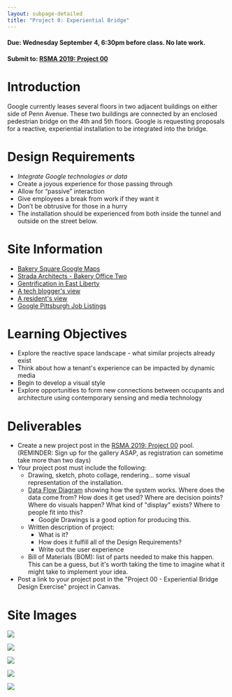 ```yaml
---
layout: subpage-detailed
title: "Project 0: Experiential Bridge"
---
```


#### Due: Wednesday September 4, 6:30pm before class. No late work.

#### Submit to: [RSMA 2019: Project 00](http://ideate.xsead.cmu.edu/gallery/pools/00-data-driven-walkway)

# Introduction

Google currently leases several floors in two adjacent buildings on either side of Penn Avenue. These two buildings are connected by an enclosed pedestrian bridge on the 4th and 5th floors. Google is requesting proposals for a reactive, experiential installation to be integrated into the bridge.

# Design Requirements

- _Integrate Google technologies or data_
- Create a joyous experience for those passing through
- Allow for “passive” interaction
- Give employees a break from work if they want it
- Don’t be obtrusive for those in a hurry
- The installation should be experienced from both inside the tunnel and outside on the street below.

# Site Information

- [Bakery Square Google Maps](https://www.google.com/maps/place/Bakery+Square/@40.4572258,-79.9166311,15z/data=!4m5!3m4!1s0x0:0x7a009e0eabc0a7c2!8m2!3d40.4572258!4d-79.9166311)
- [Strada Architects - Bakery Office Two](http://www.stradallc.com/projects/bakery-office-two/)
- [Gentrification in East Liberty](https://www.publicsource.org/whats-left-when-the-gentrifiers-come-marching-in/)
- [A tech blogger's view](https://www.geekwire.com/2018/stroll-east-liberty-riding-bus-pittsburghs-revitalized-neighborhood/)
- [A resident's view](http://www.post-gazette.com/opinion/Op-Ed/2017/02/25/First-Person-The-East-Liberty-I-know/stories/201702250013)
- [Google Pittsburgh Job Listings](https://careers.google.com/jobs#t=sq&q=j&li=20&l=false&jl=40.44062479999999%3A-79.99588640000002%3APittsburgh%2C+PA%2C+USA%3AUS%3A%3A8.02130513636683%3ALOCALITY&jld=10&yes&jcoid=7c8c6665-81cf-4e11-8fc9-ec1d6a69120c&jcoid=e43afd0d-d215-45db-a154-5386c9036525&)

# Learning Objectives

- Explore the reactive space landscape - what similar projects already exist
- Think about how a tenant's experience can be impacted by dynamic media
- Begin to develop a visual style
- Explore opportunities to form new connections between occupants and architecture using contemporary sensing and media technology

# Deliverables

- Create a new project post in the [RSMA 2019: Project 00](http://ideate.xsead.cmu.edu/gallery/pools/00-data-driven-walkway) pool. (REMINDER: Sign up for the gallery ASAP, as registration can sometime take more than two days)
- Your project post must include the following:
  - Drawing, sketch, photo collage, rendering... some visual representation of the installation.
  - [Data Flow Diagram](https://www.lucidchart.com/pages/data-flow-diagram) showing how the system works. Where does the data come from? How does it get used? Where are decision points? Where do visuals happen? What kind of "display" exists? Where to people fit into this?
    - Google Drawings is a good option for producing this.
  - Written description of project:
    - What is it?
    - How does it fulfill all of the Design Requirements?
    - Write out the user experience
  - Bill of Materials (BOM): list of parts needed to make this happen. This can be a guess, but it's worth taking the time to imagine what it might take to implement your idea.
- Post a link to your project post in the "Project 00 - Experiential Bridge Design Exercise" project in Canvas.

# Site Images

![]({{https://www.google.com/url?sa=i&rct=j&q=&esrc=s&source=images&cd=&cad=rja&uact=8&ved=2ahUKEwiurYHEx43dAhWqT98KHY1IC0gQjRx6BAgBEAU&url=http%3A%2F%2Fbakery-square.com%2Fleasing%2F&psig=AOvVaw0EF6uMUp7-erG8NJL2NPed&ust=1535470504382016}})

<img src="http://bakery-square.com/wp-content/uploads/2015/01/POT_6597-1080x400.jpg" style="max-width: 400px;"
 />

<img 
src="{{site.baseurl}}/assets/bk_sq_01.png" 
style="max-width: 400px;" 
/>

<img 
src="{{site.baseurl}}/assets/bk_sq_02.png" 
style="max-width: 400px;" 
/>

<img
src="http://bakery-square.com/wp-content/uploads/2015/01/BakerySqr-Marsico-1.jpg"
style="max-width: 400px;"
/>
